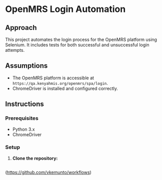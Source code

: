 # OpenMRS  Login Automation

## Approach
This project automates the login process for the OpenMRS platform using Selenium. It includes tests for both successful and unsuccessful login attempts.

## Assumptions
- The OpenMRS platform is accessible at `https://qa.kenyahmis.org/openmrs/spa/login`.
- ChromeDriver is installed and configured correctly.

## Instructions


### Prerequisites
- Python 3.x
- ChromeDriver

### Setup
1. **Clone the repository:**
   ```bash
(https://github.com/vkemunto/workflows)  
